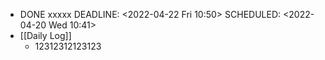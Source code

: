 - DONE xxxxx
  DEADLINE: <2022-04-22 Fri 10:50>
  SCHEDULED: <2022-04-20 Wed 10:41>
- [[Daily Log]]
	- 12312312123123